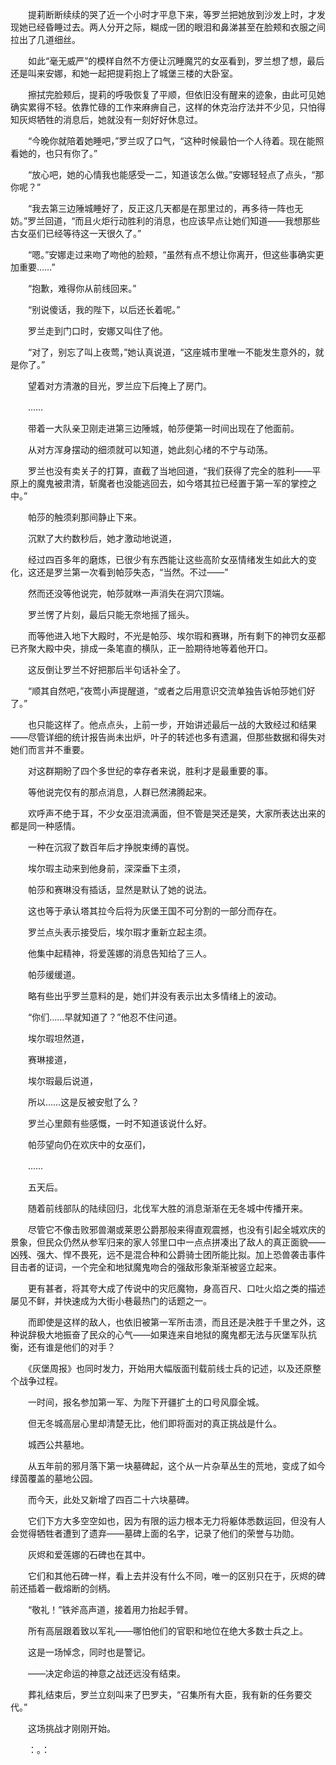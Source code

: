 　　提莉断断续续的哭了近一个小时才平息下来，等罗兰把她放到沙发上时，才发现她已经昏睡过去。两人分开之际，糊成一团的眼泪和鼻涕甚至在脸颊和衣服之间拉出了几道细丝。

　　如此“毫无威严”的模样自然不方便让沉睡魔咒的女巫看到，罗兰想了想，最后还是叫来安娜，和她一起把提莉抱上了城堡三楼的大卧室。

　　擦拭完脸颊后，提莉的呼吸恢复了平顺，但依旧没有醒来的迹象，由此可见她确实累得不轻。依靠忙碌的工作来麻痹自己，这样的休克治疗法并不少见，只怕得知灰烬牺牲的消息后，她就没有一刻好好休息过。

　　“今晚你就陪着她睡吧，”罗兰叹了口气，“这种时候最怕一个人待着。现在能照看她的，也只有你了。”

　　“放心吧，她的心情我也能感受一二，知道该怎么做。”安娜轻轻点了点头，“那你呢？”

　　“我去第三边陲城睡好了，反正这几天都是在那里过的，再多待一阵也无妨。”罗兰回道，“而且火炬行动胜利的消息，也应该早点让她们知道——我想那些古女巫们已经等待这一天很久了。”

　　“嗯。”安娜走过来吻了吻他的脸颊，“虽然有点不想让你离开，但这些事确实更加重要……”

　　“抱歉，难得你从前线回来。”

　　“别说傻话，我的陛下，以后还长着呢。”

　　罗兰走到门口时，安娜又叫住了他。

　　“对了，别忘了叫上夜莺，”她认真说道，“这座城市里唯一不能发生意外的，就是你了。”

　　望着对方清澈的目光，罗兰应下后掩上了房门。

　　……

　　带着一大队亲卫刚走进第三边陲城，帕莎便第一时间出现在了他面前。

　　从对方浑身摆动的细须就可以知道，她此刻心绪的不宁与动荡。

　　罗兰也没有卖关子的打算，直截了当地回道，“我们获得了完全的胜利——平原上的魔鬼被肃清，斩魔者也没能逃回去，如今塔其拉已经置于第一军的掌控之中。”

　　帕莎的触须刹那间静止下来。

　　沉默了大约数秒后，她才激动地说道，

　　经过四百多年的磨炼，已很少有东西能让这些高阶女巫情绪发生如此大的变化，这还是罗兰第一次看到帕莎失态，“当然。不过——”

　　然而还没等他说完，帕莎就咻一声消失在洞穴顶端。

　　罗兰愣了片刻，最后只能无奈地摇了摇头。

　　而等他进入地下大殿时，不光是帕莎、埃尔瑕和赛琳，所有剩下的神罚女巫都已齐聚大殿中央，排成一条笔直的横队，正一脸期待地等着他开口。

　　这反倒让罗兰不好把那后半句话补全了。

　　“顺其自然吧，”夜莺小声提醒道，“或者之后用意识交流单独告诉帕莎她们好了。”

　　也只能这样了。他点点头，上前一步，开始讲述最后一战的大致经过和结果——尽管详细的统计报告尚未出炉，叶子的转述也多有遗漏，但那些数据和得失对她们而言并不重要。

　　对这群期盼了四个多世纪的幸存者来说，胜利才是最重要的事。

　　等他说完仅有的那点消息，人群已然沸腾起来。

　　欢呼声不绝于耳，不少女巫泪流满面，但不管是哭还是笑，大家所表达出来的都是同一种感情。

　　一种在沉寂了数百年后才挣脱束缚的喜悦。

　　埃尔瑕主动来到他身前，深深垂下主须，

　　帕莎和赛琳没有插话，显然是默认了她的说法。

　　这也等于承认塔其拉今后将为灰堡王国不可分割的一部分而存在。

　　罗兰点头表示接受后，埃尔瑕才重新立起主须。

　　他集中起精神，将爱莲娜的消息告知给了三人。

　　帕莎缓缓道。

　　略有些出乎罗兰意料的是，她们并没有表示出太多情绪上的波动。

　　“你们……早就知道了？”他忍不住问道。

　　埃尔瑕坦然道，

　　赛琳接道，

　　埃尔瑕最后说道，

　　所以……这是反被安慰了么？

　　罗兰心里颇有些感慨，一时不知道该说什么好。

　　帕莎望向仍在欢庆中的女巫们，

　　……

　　五天后。

　　随着前线部队的陆续回归，北伐军大胜的消息渐渐在无冬城中传播开来。

　　尽管它不像击败邪兽潮或莱恩公爵那般来得直观震撼，也没有引起全城欢庆的景象，但民众仍然从参军归来的家人邻里口中一点点拼凑出了敌人的真正面貌——凶残、强大、悍不畏死，远不是混合种和公爵骑士团所能比拟。加上恐兽袭击事件目击者的证词，一个完全和地狱魔鬼吻合的强敌形象渐渐被竖立起来。

　　更有甚者，将其夸大成了传说中的灾厄魔物，身高百尺、口吐火焰之类的描述屡见不鲜，并快速成为大街小巷最热门的话题之一。

　　而即使是这样的敌人，也依旧被第一军所击溃，而且还是决胜于千里之外，这种说辞极大地振奋了民众的心气——如果连来自地狱的魔鬼都无法与灰堡军队抗衡，还有谁是他们的对手？

　　《灰堡周报》也同时发力，开始用大幅版面刊载前线士兵的记述，以及还原整个战争过程。

　　一时间，报名参加第一军、为陛下开疆扩土的口号风靡全城。

　　但无冬城高层心里却清楚无比，他们即将面对的真正挑战是什么。

　　城西公共墓地。

　　从五年前的邪月落下第一块墓碑起，这个从一片杂草丛生的荒地，变成了如今绿茵覆盖的墓地公园。

　　而今天，此处又新增了四百二十六块墓碑。

　　它们下方大多空空如也，因为有限的运力根本无力将躯体悉数运回，但没有人会觉得牺牲者遭到了遗弃——墓碑上面的名字，记录了他们的荣誉与功勋。

　　灰烬和爱莲娜的石碑也在其中。

　　它们和其他石碑一样，看上去并没有什么不同，唯一的区别只在于，灰烬的碑前还插着一截熔断的剑柄。

　　“敬礼！”铁斧高声道，接着用力抬起手臂。

　　所有高层跟着致以军礼——哪怕他们的官职和地位在绝大多数士兵之上。

　　这是一场悼念，同时也是警记。

　　——决定命运的神意之战还远没有结束。

　　葬礼结束后，罗兰立刻叫来了巴罗夫，“召集所有大臣，我有新的任务要交代。”

　　这场挑战才刚刚开始。

　　：。：
